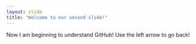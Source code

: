 ```yaml
---
layout: slide
title: "Welcome to our second slide!"
---
```

Now I am beginning to understand GitHub!
Use the left arrow to go back!
